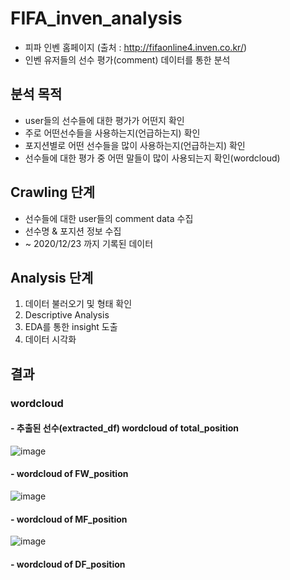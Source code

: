 # FIFA_inven_analysis
- 피파 인벤 홈페이지 (출처 : http://fifaonline4.inven.co.kr/)
- 인벤 유저들의 선수 평가(comment) 데이터를 통한 분석

## 분석 목적
- user들의 선수들에 대한 평가가 어떤지 확인
- 주로 어떤선수들을 사용하는지(언급하는지) 확인
- 포지션별로 어떤 선수들을 많이 사용하는지(언급하는지) 확인
- 선수들에 대한 평가 중 어떤 말들이 많이 사용되는지 확인(wordcloud)


## Crawling 단계
- 선수들에 대한 user들의 comment data 수집
- 선수명 & 포지션 정보 수집
- ~ 2020/12/23 까지 기록된 데이터

## Analysis 단계
1. 데이터 불러오기 및 형태 확인
2. Descriptive Analysis
3. EDA를 통한 insight 도출
4. 데이터 시각화


## 결과
### wordcloud
#### - 추출된 선수(extracted_df) wordcloud of total_position

![image](https://user-images.githubusercontent.com/68583172/103545128-7b1de980-4ee4-11eb-802b-079d44025308.png)

#### - wordcloud of FW_position

![image](https://user-images.githubusercontent.com/68583172/103619039-5bce9d00-4f74-11eb-95dc-c65a520bee2f.png)

#### - wordcloud of MF_position

![image](https://user-images.githubusercontent.com/68583172/103621119-12804c80-4f78-11eb-9de5-400d6aba663f.png)


#### - wordcloud of DF_position

